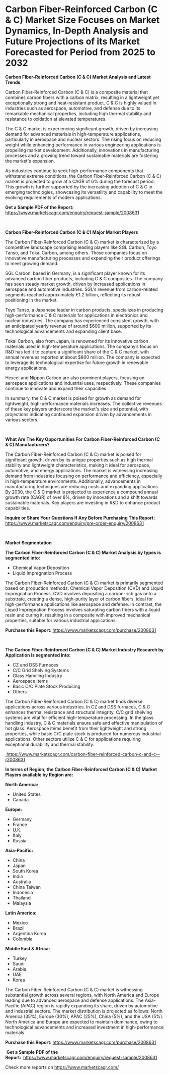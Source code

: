 <p><h1>Carbon Fiber-Reinforced Carbon (C & C) Market Size Focuses on Market Dynamics, In-Depth Analysis and Future Projections of its Market Forecasted for Period from 2025 to 2032</h1></p><p><strong>Carbon Fiber-Reinforced Carbon (C & C) Market Analysis and Latest Trends</strong></p>
<p><p>Carbon Fiber-Reinforced Carbon (C & C) is a composite material that combines carbon fibers with a carbon matrix, resulting in a lightweight yet exceptionally strong and heat-resistant product. C & C is highly valued in industries such as aerospace, automotive, and defense due to its remarkable mechanical properties, including high thermal stability and resistance to oxidation at elevated temperatures. </p><p>The C & C market is experiencing significant growth, driven by increasing demand for advanced materials in high-temperature applications, particularly in aerospace and nuclear sectors. The rising focus on reducing weight while enhancing performance in various engineering applications is propelling market development. Additionally, innovations in manufacturing processes and a growing trend toward sustainable materials are fostering the market's expansion.</p><p>As industries continue to seek high-performance components that withstand extreme conditions, the Carbon Fiber-Reinforced Carbon (C & C) market is projected to grow at a CAGR of 6% during the forecast period. This growth is further supported by the increasing adoption of C & C in emerging technologies, showcasing its versatility and capability to meet the evolving requirements of modern applications.</p></p>
<p><strong>Get a Sample PDF of the Report:&nbsp;</strong> <a href="https://www.marketscagr.com/enquiry/request-sample/2008631?utm_campaign=1889&utm_medium=2&utm_source=Github&utm_content=ia&utm_term=05022025&utm_id=carbon-fiber-reinforced-carbon-c-c">https://www.marketscagr.com/enquiry/request-sample/2008631</a></p>
<p>&nbsp;</p>
<p><strong>Carbon Fiber-Reinforced Carbon (C & C) Major Market Players</strong></p>
<p><p>The Carbon Fiber-Reinforced Carbon (C & C) market is characterized by a competitive landscape comprising leading players like SGL Carbon, Toyo Tanso, and Tokai Carbon, among others. These companies focus on innovative manufacturing processes and expanding their product offerings to meet growing demand.</p><p>SGL Carbon, based in Germany, is a significant player known for its advanced carbon fiber products, including C & C composites. The company has seen steady market growth, driven by increased applications in aerospace and automotive industries. SGL's revenue from carbon-related segments reached approximately €1.2 billion, reflecting its robust positioning in the market.</p><p>Toyo Tanso, a Japanese leader in carbon products, specializes in producing high-performance C & C materials for applications in electronics and nuclear industries. The company has experienced consistent growth, with an anticipated yearly revenue of around $600 million, supported by its technological advancements and expanding client base.</p><p>Tokai Carbon, also from Japan, is renowned for its innovative carbon materials used in high-temperature applications. The company’s focus on R&D has led it to capture a significant share of the C & C market, with annual revenues reported at about $800 million. The company is expected to leverage its technological expertise for future growth in renewable energy applications.</p><p>Hexcel and Nippon Carbon are also prominent players, focusing on aerospace applications and industrial uses, respectively. These companies continue to innovate and expand their capacities.</p><p>In summary, the C & C market is poised for growth as demand for lightweight, high-performance materials increases. The collective revenues of these key players underscore the market's size and potential, with projections indicating continued expansion driven by advancements in various sectors.</p></p>
<p>&nbsp;</p>
<p><strong>What Are The Key Opportunities For Carbon Fiber-Reinforced Carbon (C & C) Manufacturers?</strong></p>
<p><p>The Carbon Fiber-Reinforced Carbon (C & C) market is poised for significant growth, driven by its unique properties such as high thermal stability and lightweight characteristics, making it ideal for aerospace, automotive, and energy applications. The market is witnessing increasing demand from industries focusing on performance and efficiency, especially in high-temperature environments. Additionally, advancements in manufacturing techniques are reducing costs and expanding applications. By 2030, the C & C market is projected to experience a compound annual growth rate (CAGR) of over 8%, driven by innovations and a shift towards sustainable materials. Key players are investing in R&D to enhance product capabilities.</p></p>
<p><strong>Inquire or Share Your Questions If Any Before Purchasing This Report:</strong> <a href="https://www.marketscagr.com/enquiry/pre-order-enquiry/2008631?utm_campaign=1889&utm_medium=2&utm_source=Github&utm_content=ia&utm_term=05022025&utm_id=carbon-fiber-reinforced-carbon-c-c">https://www.marketscagr.com/enquiry/pre-order-enquiry/2008631</a></p>
<p>&nbsp;</p>
<p><strong>Market Segmentation</strong></p>
<p><strong>The Carbon Fiber-Reinforced Carbon (C & C) Market Analysis by types is segmented into:</strong></p>
<p><ul><li>Chemical Vapor Deposition</li><li>Liquid Impregnation Process</li></ul></p>
<p><p>The Carbon Fiber-Reinforced Carbon (C & C) market is primarily segmented based on production methods: Chemical Vapor Deposition (CVD) and Liquid Impregnation Process. CVD involves depositing a carbon-rich gas onto a substrate, creating a dense, high-purity layer of carbon fibers, ideal for high-performance applications like aerospace and defense. In contrast, the Liquid Impregnation Process involves saturating carbon fibers with a liquid resin and curing it, resulting in a composite with improved mechanical properties, suitable for various industrial applications.</p></p>
<p><strong>Purchase this Report:&nbsp;</strong><a href="https://www.marketscagr.com/purchase/2008631?utm_campaign=1889&utm_medium=2&utm_source=Github&utm_content=ia&utm_term=05022025&utm_id=carbon-fiber-reinforced-carbon-c-c">https://www.marketscagr.com/purchase/2008631</a></p>
<p>&nbsp;</p>
<p><strong>The Carbon Fiber-Reinforced Carbon (C & C) Market Industry Research by Application is segmented into:</strong></p>
<p><ul><li>CZ and DSS Furnaces</li><li>C/C Grid Shelving Systems</li><li>Glass Handling Industry</li><li>Aerospace Items</li><li>Basic C/C Plate Stock Producing</li><li>Others</li></ul></p>
<p><p>The Carbon Fiber-Reinforced Carbon (C & C) market finds diverse applications across various industries. In CZ and DSS furnaces, C & C enhances thermal resistance and structural integrity. C/C grid shelving systems are vital for efficient high-temperature processing. In the glass handling industry, C & C materials ensure safe and effective manipulation of hot glass. Aerospace items benefit from their lightweight and strong properties, while basic C/C plate stock is produced for numerous industrial applications. Other sectors utilize C & C for applications requiring exceptional durability and thermal stability.</p></p>
<p><a href="https://www.marketscagr.com/carbon-fiber-reinforced-carbon-c-and-c--r2008631?utm_campaign=1889&utm_medium=2&utm_source=Github&utm_content=ia&utm_term=05022025&utm_id=carbon-fiber-reinforced-carbon-c-c">&nbsp;https://www.marketscagr.com/carbon-fiber-reinforced-carbon-c-and-c--r2008631</a></p>
<p><strong>In terms of Region, the Carbon Fiber-Reinforced Carbon (C & C) Market Players available by Region are:</strong></p>
<p>
    <p> <strong> North America: </strong>
        <ul>
            <li>United States</li>
            <li>Canada</li>
        </ul>
        </p> 
    <p> <strong> Europe: </strong>
        <ul>
            <li>Germany</li>
            <li>France</li>
            <li>U.K.</li>
            <li>Italy</li>
            <li>Russia</li>
        </ul>
        </p> 
    <p> <strong> Asia-Pacific: </strong>
        <ul>
            <li>China</li>
            <li>Japan</li>
            <li>South Korea</li>
            <li>India</li>
            <li>Australia</li>
            <li>China Taiwan</li>
            <li>Indonesia</li>
            <li>Thailand</li>
            <li>Malaysia</li>
        </ul>
        </p> 
    <p> <strong> Latin America: </strong>
        <ul>
            <li>Mexico</li>
            <li>Brazil</li>
            <li>Argentina Korea</li>
            <li>Colombia</li>
        </ul>
        </p> 
    <p> <strong> Middle East & Africa: </strong>
        <ul>
            <li>Turkey</li>
            <li>Saudi</li>
            <li>Arabia</li>
            <li>UAE</li>
            <li>Korea</li>
        </ul>
    </p>
    </p>
<p><p>The Carbon Fiber-Reinforced Carbon (C & C) market is witnessing substantial growth across several regions, with North America and Europe leading due to advanced aerospace and defense applications. The Asia-Pacific (APAC) region is rapidly expanding its share, driven by automotive and industrial sectors. The market distribution is projected as follows: North America (35%), Europe (30%), APAC (25%), China (5%), and the USA (5%). North America and Europe are expected to maintain dominance, owing to technological advancements and increased investment in high-performance materials.</p></p>
<p><strong>Purchase this Report: </strong><a href="https://www.marketscagr.com/purchase/2008631?utm_campaign=1889&utm_medium=2&utm_source=Github&utm_content=ia&utm_term=05022025&utm_id=carbon-fiber-reinforced-carbon-c-c">https://www.marketscagr.com/purchase/2008631</a></p>
<p>&nbsp;<strong>Get a Sample PDF of the Report:&nbsp;&nbsp;</strong><a href="https://www.marketscagr.com/enquiry/request-sample/2008631?utm_campaign=1889&utm_medium=2&utm_source=Github&utm_content=ia&utm_term=05022025&utm_id=carbon-fiber-reinforced-carbon-c-c">https://www.marketscagr.com/enquiry/request-sample/2008631</a></p>
<p><strong></strong></p>
<p>Check more reports on <a href="https://www.marketscagr.com/?utm_campaign=1889&utm_medium=2&utm_source=Github&utm_content=ia&utm_term=05022025&utm_id=carbon-fiber-reinforced-carbon-c-c">https://www.marketscagr.com/</a></p>
